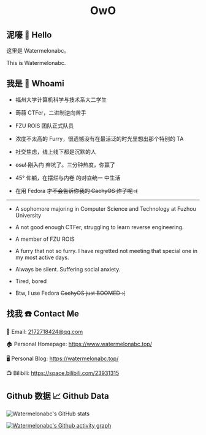 <h1 align="center"> OwO </h1>

## 泥嚎 👋 Hello

这里是 Watermelonabc。

This is Watermelonabc.

## 我是 🤔 Whoami

- 福州大学计算机科学与技术系大二学生

- 蒟蒻 CTFer，二进制逆向苦手

- FZU ROIS 团队正式队员

- 浓度不太高的 Furry，很遗憾没有在最活泛的时光里想出那个特别的 TA

- 社交焦虑，线上线下都是沉默的人

- ~~osu! 刚入门~~ 弃坑了。三分钟热度，你赢了

- 45° 仰躺，在摆烂与内卷 ~~的对立统一~~ 中生活

- 在用 Fedora ~~才不会告诉你我的 CachyOS 炸了呢 :(~~

---

- A sophomore majoring in Computer Science and Technology at Fuzhou University

- A not good enough CTFer, struggling to learn reverse engineering.

- A member of FZU ROIS

- A furry that not so furry. I have regretted not meeting that special one in my most active days.

- Always be silent. Suffering social anxiety.

- Tired, bored

- Btw, I use Fedora ~~CachyOS just BOOMED :(~~

## 找我 ☎️ Contact Me

📮 Email: 2172718424@qq.com

🏠 Personal Homepage: https://www.watermelonabc.top/

🖥 Personal Blog: https://watermelonabc.top/

📺 Bilibili: https://space.bilibili.com/23931315

## Github 数据 📈 Github Data

![Watermelonabc's GitHub stats](https://github-readme-stats.vercel.app/api?username=rt265&show_icons=true&theme=tokyonight)

[![Watermelonabc's Github activity graph](https://github-readme-activity-graph.vercel.app/graph?username=rt265&theme=tokyo-night)](https://github.com/ashutosh00710/github-readme-activity-graph)

<!--
**rt265/rt265** is a ✨ _special_ ✨ repository because its `README.md` (this file) appears on your GitHub profile.

Here are some ideas to get you started:

- 🔭 I’m currently working on ...
- 🌱 I’m currently learning ...
- 👯 I’m looking to collaborate on ...
- 🤔 I’m looking for help with ...
- 💬 Ask me about ...
- 📫 How to reach me: ...
- 😄 Pronouns: ...
- ⚡ Fun fact: ...
-->
